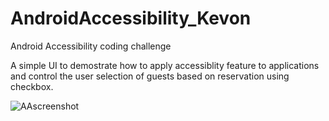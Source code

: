 # AndroidAccessibility_Kevon
Android Accessibility coding challenge

A simple UI to demostrate how to apply accessiblity feature to applications and control the user selection of guests based on reservation using checkbox.


![AAscreenshot](https://user-images.githubusercontent.com/112856149/212652835-4d143488-5a2d-491b-bead-de83f21a9239.png)
